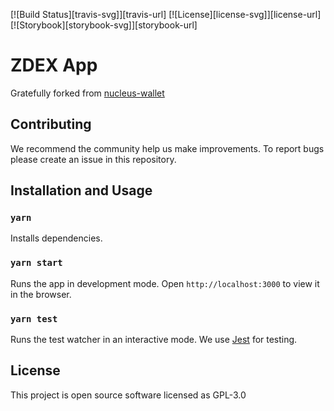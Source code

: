 [![Build Status][travis-svg]][travis-url]
[![License][license-svg]][license-url]
[![Storybook][storybook-svg]][storybook-url]

# ZDEX App

Gratefully forked from [nucleus-wallet](https://dev-wallet.zilliqa.com)

## Contributing

We recommend the community help us make improvements. To report bugs please create an issue in this repository.

## Installation and Usage

### `yarn`

Installs dependencies.

### `yarn start`

Runs the app in development mode.
Open `http://localhost:3000` to view it in the browser.

### `yarn test`

Runs the test watcher in an interactive mode.
We use [Jest](https://jestjs.io/) for testing.

## License

This project is open source software licensed as GPL-3.0
